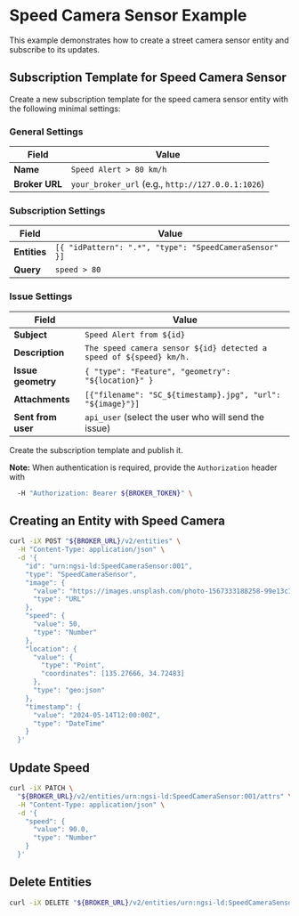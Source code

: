 # Speed Camera Sensor Example

This example demonstrates how to create a street camera sensor entity and
subscribe to its updates.

## Subscription Template for Speed Camera Sensor

Create a new subscription template for the speed camera sensor entity with the
following minimal settings:

### General Settings

| Field             | Value                                                     |
|-------------------|-----------------------------------------------------------|
| **Name**          | `Speed Alert > 80 km/h`                                   |
| **Broker URL**    | `your_broker_url` (e.g., `http://127.0.0.1:1026`)         |

### Subscription Settings

| Field               | Value                                                   |
|---------------------|---------------------------------------------------------|
| **Entities**        | `[{ "idPattern": ".*", "type": "SpeedCameraSensor" }]`  |
| **Query**           | `speed > 80`                                            |

### Issue Settings

| Field             | Value                                                     |
|-------------------|-----------------------------------------------------------|
| **Subject**       | `Speed Alert from ${id}`                                  |
| **Description**   | `The speed camera sensor ${id} detected a speed of ${speed} km/h.`|
| **Issue geometry**| `{ "type": "Feature", "geometry": "${location}" }`        |
| **Attachments**   | `[{"filename": "SC_${timestamp}.jpg", "url": "${image}"}]`|
| **Sent from user**| `api_user` (select the user who will send the issue)      |

Create the subscription template and publish it.

**Note:** When authentication is required, provide the `Authorization` header with

```bash
  -H "Authorization: Bearer ${BROKER_TOKEN}" \
```

## Creating an Entity with Speed Camera

```bash
curl -iX POST "${BROKER_URL}/v2/entities" \
  -H "Content-Type: application/json" \
  -d '{
    "id": "urn:ngsi-ld:SpeedCameraSensor:001",
    "type": "SpeedCameraSensor",
    "image": {
      "value": "https://images.unsplash.com/photo-1567333188258-99e13c119241%3Fw%3D640",
      "type": "URL"
    },
    "speed": {
      "value": 50,
      "type": "Number"
    },
    "location": {
      "value": {
        "type": "Point",
        "coordinates": [135.27666, 34.72483]
      },
      "type": "geo:json"
    },
    "timestamp": {
      "value": "2024-05-14T12:00:00Z",
      "type": "DateTime"
    }
  }'
```

## Update Speed

```bash
curl -iX PATCH \
  "${BROKER_URL}/v2/entities/urn:ngsi-ld:SpeedCameraSensor:001/attrs" \
  -H "Content-Type: application/json" \
  -d '{
    "speed": {
      "value": 90.0,
      "type": "Number"
    }
  }'
```

## Delete Entities

```bash
curl -iX DELETE "${BROKER_URL}/v2/entities/urn:ngsi-ld:SpeedCameraSensor:001"
```
